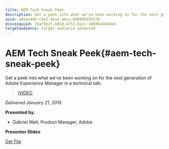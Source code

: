 ```yaml
---
title: AEM Tech Sneak Peek
description: Get a peek into what we’ve been working on for the next generation of Adobe Experience Manager in a technical talk.
uuid: a0eae408-c0a2-44a4-abca-040895955570
discoiquuid: 78af3b2f-b010-4753-bacc-18696a598ded
targetaudience: target-audience advanced
---
```


# AEM Tech Sneak Peek{#aem-tech-sneak-peek}

Get a peek into what we’ve been working on for the next generation of Adobe Experience Manager in a technical talk.

>[!VIDEO](https://video.tv.adobe.com/v/19384/?quality=9)

*Delivered January 21, 2015*

**Presented by:**

* Gabriel Walt, Product Manager, Adobe

**Presenter Slides**

[Get File](assets/aem-technical-sneak-peek.pdf)
<!--
[Get back to the Overview](https://helpx.adobe.com/experience-manager/kt/eseminars/gems/aem-index.html)
-->
